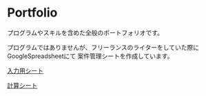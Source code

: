 # Portfolio
プログラムやスキルを含めた全般のポートフォリオです。

プログラムではありませんが、フリーランスのライターをしていた際にGoogleSpreadsheetにて
案件管理シートを作成しています。

<a href ="https://docs.google.com/spreadsheets/d/1OFDwsDsVXjp3EHVvRtCJ_PUXj58K8XxfoiHuet1gNV4/edit#gid=734311351" target="_blank" rel="noopener">入力用シート</a>

<a href ="https://docs.google.com/spreadsheets/d/1gGWLlrRPpfXjuaHxVqTTn2Hvpl-byR4A8Amxpan1_Lg/edit#gid=2140596786" target="_blank" rel="noopener">計算シート</a>



